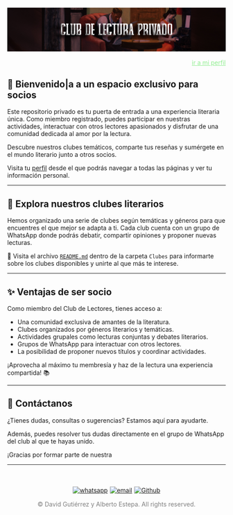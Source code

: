 ![imagen](imagenes/Cabeceras/CabeceraReadmeIn.jpg)

<a href="../mi_perfil.md" style=" color: lightgreen ;display: block;text-align: right;">ir a mi perfil</a>

## 🎨 Bienvenido|a a un espacio exclusivo para socios
Este repositorio privado es tu puerta de entrada a una experiencia literaria única. Como miembro registrado, puedes participar en nuestras actividades, interactuar con otros lectores apasionados y disfrutar de una comunidad dedicada al amor por la lectura.

Descubre nuestros clubes temáticos, comparte tus reseñas y sumérgete en el mundo literario junto a otros socios.

Visita tu [perfil](mi_perfil.md) desde el que podrás navegar a todas las páginas y ver tu información personal.

---

## **🌟 Explora nuestros clubes literarios**
Hemos organizado una serie de clubes según temáticas y géneros para que encuentres el que mejor se adapta a ti. Cada club cuenta con un grupo de WhatsApp donde podrás debatir, compartir opiniones y proponer nuevas lecturas.

📖 Visita el archivo [`README.md`](02_Clubes/README.md) dentro de la carpeta `Clubes` para informarte sobre los clubes disponibles y unirte al que más te interese.

---

## **✨ Ventajas de ser socio**
Como miembro del Club de Lectores, tienes acceso a:

- Una comunidad exclusiva de amantes de la literatura.
- Clubes organizados por géneros literarios y temáticas.
- Actividades grupales como lecturas conjuntas y debates literarios.
- Grupos de WhatsApp para interactuar con otros lectores.
- La posibilidad de proponer nuevos títulos y coordinar actividades.

¡Aprovecha al máximo tu membresía y haz de la lectura una experiencia compartida! 📚

---

## **💬 Contáctanos**
¿Tienes dudas, consultas o sugerencias? Estamos aquí para ayudarte.  


Además, puedes resolver tus dudas directamente en el grupo de WhatsApp del club al que te hayas unido.


¡Gracias por formar parte de nuestra

----
<div style="display: flex; justify-content: space-between; align-items: center; margin-left: 30%;margin-right: 30%;margin-top: 50px">
  <a href="https://wa.me/34644208608">
  <img src="imagenes/whatsapplogo.png" alt="whatsapp">
  </a>
  <a href="mailto:alberto16166@alumnos.ilerna.com">
  <img src="imagenes/emaillogopng.png" alt="email" >
  </a>
  <a href="https://github.com/SantanaOlmo">
  <img src="imagenes/githublogopng.png" alt="Github">
  </a>
</div>


<p style="text-align: center;color:grey; margin-top: 3%"> 
&copy David Gutiérrez y Alberto Estepa. All rights reserved.
</p>